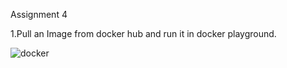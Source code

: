 Assignment 4

1.Pull an Image from docker hub and run it in docker playground.

![docker](https://user-images.githubusercontent.com/100350942/199725737-847f5469-b0b6-4307-89a9-fc3c55a3a5a9.jpg)
